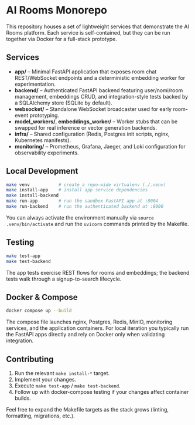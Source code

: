 # AI Rooms Monorepo

This repository houses a set of lightweight services that demonstrate the AI Rooms platform. Each service is self-contained, but they can be run together via Docker for a full-stack prototype.

## Services
- **app/** – Minimal FastAPI application that exposes room chat REST/WebSocket endpoints and a deterministic embedding worker for experimentation.
- **backend/** – Authenticated FastAPI backend featuring user/nomi/room management, embeddings CRUD, and integration-style tests backed by a SQLAlchemy store (SQLite by default).
- **websocket/** – Standalone WebSocket broadcaster used for early room-event prototyping.
- **model_workers/**, **embeddings_worker/** – Worker stubs that can be swapped for real inference or vector generation backends.
- **infra/** – Shared configuration (Redis, Postgres init scripts, nginx, Kubernetes manifests).
- **monitoring/** – Prometheus, Grafana, Jaeger, and Loki configuration for observability experiments.

## Local Development

```bash
make venv           # create a repo-wide virtualenv (./.venv)
make install-app    # install app service dependencies
make install-backend
make run-app        # run the sandbox FastAPI app at :8004
make run-backend    # run the authenticated backend at :8000
```

You can always activate the environment manually via `source .venv/bin/activate` and run the `uvicorn` commands printed by the Makefile.

## Testing

```bash
make test-app
make test-backend
```

The app tests exercise REST flows for rooms and embeddings; the backend tests walk through a signup-to-search lifecycle.

## Docker & Compose

```bash
docker compose up --build
```

The compose file launches nginx, Postgres, Redis, MinIO, monitoring services, and the application containers. For local iteration you typically run the FastAPI apps directly and rely on Docker only when validating integration.

## Contributing

1. Run the relevant `make install-*` target.
2. Implement your changes.
3. Execute `make test-app` / `make test-backend`.
4. Follow up with docker-compose testing if your changes affect container builds.

Feel free to expand the Makefile targets as the stack grows (linting, formatting, migrations, etc.).
